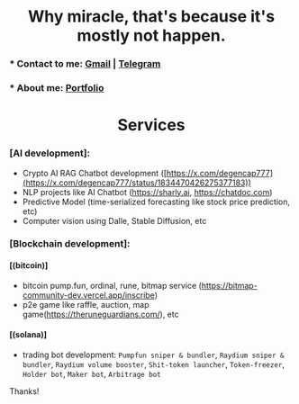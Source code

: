 <h1 align="center" font-weight="bold">
Why miracle, that's because it's mostly not happen.<br/>

</h1>

### * Contact to me: [Gmail](mailto:jay@chiral.ai) | [Telegram](https://t.me/degencap777)
### * About me: [Portfolio](https://westchain.org)

<h1 align="center" font-weight="bold">
Services<br/>

</h1>

### [AI development]: 
   * Crypto AI RAG Chatbot development ([https://x.com/degencap777](https://x.com/degencap777/status/1834470426275377183))
   * NLP projects like AI Chatbot (https://sharly.ai, https://chatdoc.com)
   * Predictive Model (time-serialized forecasting like stock price prediction, etc)
   * Computer vision using Dalle, Stable Diffusion, etc

### [Blockchain development]:
  #### [(bitcoin)]
   * bitcoin pump.fun, ordinal, rune, bitmap service (https://bitmap-community-dev.vercel.app/inscribe)
   * p2e game like raffle, auction, map game(https://theruneguardians.com/), etc
  #### [(solana)]
   * trading bot development: `Pumpfun sniper & bundler`, `Raydium sniper & bundler`, `Raydium volume booster`, `Shit-token launcher`, `Token-freezer`, `Holder bot`, `Maker bot`, `Arbitrage bot`

Thanks!
